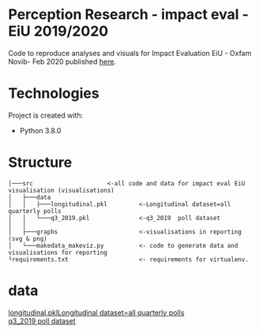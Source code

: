 # Perception Research - impact eval - EiU 2019/2020

Code to reproduce analyses and visuals for Impact Evaluation EiU - Oxfam Novib- Feb 2020 published [here](https://oxfam.box.com/s/cpokos2fyvhf2kw40bsskmn5tqux00ct). 

# Technologies
Project is created with: 
- Python 3.8.0 

# Structure
```
│───src                     <-all code and data for impact eval EiU visualisation (visualisations) 
│   ├───data                 
│   │   ├───longitudinal.pkl         <-Longitudinal dataset=all quarterly polls
│   │   └───q3_2019.pkl              <-q3_2019  poll dataset
│   │          
│   ├───graphs                       <-visualisations in reporting (svg & png)
│   └───makedata_makeviz.py          <- code to generate data and visualisations for reporting
└requirements.txt                    <- requirements for virtualenv.
```
# data
[longitudinal.pklLongitudinal dataset=all quarterly polls](https://oxfam.box.com/s/9tvgl5wubt70sq4lvc5acbvxpjn98ez0)  
[q3_2019  poll dataset](https://oxfam.box.com/s/n5pr3fx7y3o0nhoylgr5wyvk1n6zt3rz)




